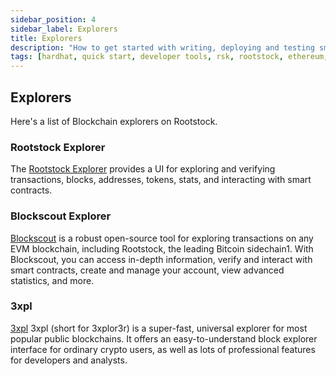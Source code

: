 ```yaml
---
sidebar_position: 4
sidebar_label: Explorers
title: Explorers
description: "How to get started with writing, deploying and testing smart contracts on Rootstock using Hardhat." 
tags: [hardhat, quick start, developer tools, rsk, rootstock, ethereum, dApps, smart contracts]
---
```


## Explorers 

Here's a list of Blockchain explorers on Rootstock.

### Rootstock Explorer

The [Rootstock Explorer](https://explorer.rootstock.io/) provides a UI for exploring and verifying transactions, blocks, addresses, tokens, stats, and interacting with smart contracts.

### Blockscout Explorer

[Blockscout](https://rootstock.blockscout.com/) is a robust open-source tool for exploring transactions on any EVM blockchain, including Rootstock, the leading Bitcoin sidechain1. With Blockscout, you can access in-depth information, verify and interact with smart contracts, create and manage your account, view advanced statistics, and more.

### 3xpl

[3xpl](https://3xpl.com/rootstock) 3xpl (short for 3xplor3r) is a super-fast, universal explorer for most popular public blockchains. It offers an easy-to-understand block explorer interface for ordinary crypto users, as well as lots of professional features for developers and analysts.
